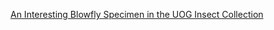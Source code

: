 [An Interesting Blowfly Specimen in the UOG Insect Collection](https://github.com/aubreymoore/Micronesian-entomology-resources/blob/main/An%20Interesting%20Blowfly%20Specimen%20in%20the%20UOG%20Insect%20Collection.html)
